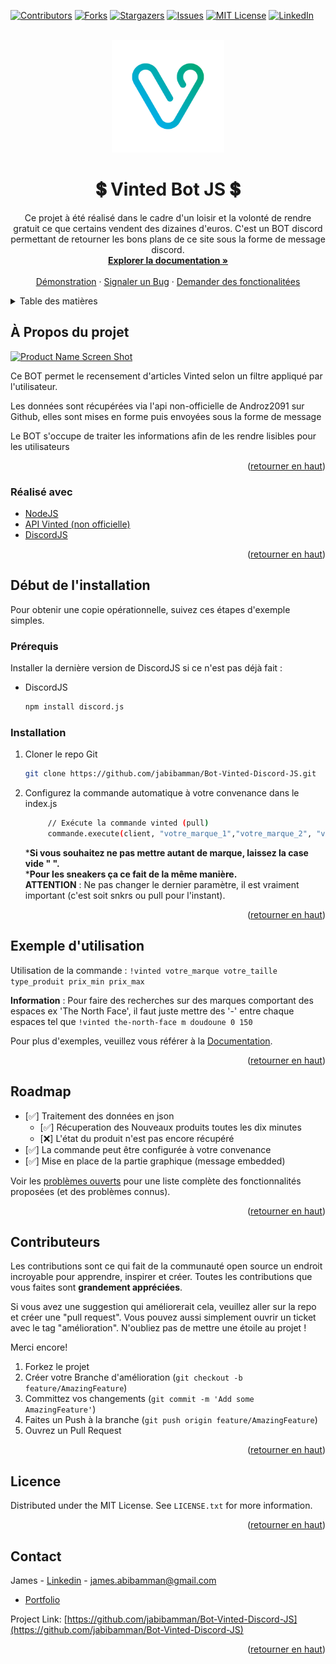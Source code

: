 <div id="top"></div>

[![Contributors][contributors-shield]][contributors-url]
[![Forks][forks-shield]][forks-url]
[![Stargazers][stars-shield]][stars-url]
[![Issues][issues-shield]][issues-url]
[![MIT License][license-shield]][license-url]
[![LinkedIn][linkedin-shield]][linkedin-url]



<!-- PROJECT LOGO -->
<br />
<div align="center">
  <a href="https://github.com/jabibamman/Bot-Vinted-Discord-JS/blob/master/logo.png">
    <img src="logo.png" alt="Logo" width="180" height="180">
  </a>

<h1 align="center">💲 Vinted Bot JS 💲</h1>

  <p align="center">
    Ce projet à été réalisé dans le cadre d'un loisir et la volonté de rendre gratuit ce que certains vendent des dizaines d'euros. C'est un BOT discord permettant de retourner les bons plans de ce site sous la forme de message discord.
    <br />
    <a href="https://github.com/jabibamman/Bot-Vinted-Discord-JS"><strong>Explorer la documentation »</strong></a>
    <br />
    <br />
    <a href="https://github.com/jabibamman/Bot-Vinted-Discord-JS">Démonstration</a>
    ·
    <a href="https://github.com/jabibamman/Bot-Vinted-Discord-JS/issues">Signaler un Bug</a>
    ·
    <a href="https://github.com/jabibamman/Bot-Vinted-Discord-JS/issues">Demander des fonctionalitées </a>
  </p>
</div>



<!-- TABLE OF CONTENTS -->
<details>
  <summary>Table des matières</summary>
  <ol>
    <li>
      <a href="#À-Propos-du-projet">À Propos du projet</a>
      <ul>
        <li><a href="#Réalisé-avec">Réalisé avec</a></li>
      </ul>
    </li>
    <li>
      <a href="#Installation">Installation</a>
      <ul>
        <li><a href="#Prérequis">Prérequis</a></li>
        <li><a href="#installation">Installation</a></li>
      </ul>
    </li>
    <li><a href="#Exemple-d\'utilisation">Utilsations</a></li>
    <li><a href="#roadmap">Roadmap</a></li>
    <li><a href="#Contributeurs">Contributeurs</a></li>
    <li><a href="#Licence">Licence</a></li>
    <li><a href="#contact">Contact</a></li>
  </ol>
</details>



<!-- ABOUT THE PROJECT -->
## À Propos du projet

[![Product Name Screen Shot][product-screenshot1]](https://abib-james.fr)
<p>Ce BOT permet le recensement d'articles Vinted selon un filtre appliqué par l'utilisateur.</p>

<p>Les données sont récupérées via l'api non-officielle de Androz2091 sur Github, elles sont mises en forme puis envoyées sous la forme de message</p> 

<p>Le BOT s'occupe de traiter les informations afin de les rendre lisibles pour les utilisateurs</p>

<p align="right">(<a href="#top">retourner en haut</a>)</p>



### Réalisé avec

* [NodeJS](https://nodejs.dev/)
* [API Vinted (non officielle)](https://github.com/Androz2091/vinted-api)
* [DiscordJS](https://discord.js.org/#/)


<p align="right">(<a href="#top">retourner en haut</a>)</p>



<!-- GETTING STARTED -->
## Début de l'installation

Pour obtenir une copie opérationnelle, suivez ces étapes d'exemple simples.

### Prérequis

Installer la dernière version de DiscordJS si ce n'est pas déjà fait :
* DiscordJS
  ```sh
  npm install discord.js
  ```

### Installation

1. Cloner le repo Git
   ```sh
   git clone https://github.com/jabibamman/Bot-Vinted-Discord-JS.git
   ```
2. Configurez la commande automatique à votre convenance dans le index.js
   ```sh
        // Exécute la commande vinted (pull) 
        commande.execute(client, "votre_marque_1","votre_marque_2", "votre_marque_3", "votre_marque_4", "votre_marque_5","votre_marque_6","prix_min", "prix_max", "pull");
    ```
   ***Si vous souhaitez ne pas mettre autant de marque, laissez la case vide " ".**<br>
   ***Pour les sneakers ça ce fait de la même manière.**<br>
   **ATTENTION** : Ne pas changer le dernier paramètre, il est vraiment important (c'est soit snkrs ou pull pour l'instant).

<p align="right">(<a href="#top">retourner en haut</a>)</p>



<!-- USAGE EXAMPLES -->
## Exemple d'utilisation
Utilisation de la commande :
``!vinted votre_marque votre_taille type_produit prix_min prix_max``

**Information** :
Pour faire des recherches sur des marques comportant des espaces ex 'The North Face', il faut juste mettre des '-' entre chaque espaces tel que
```!vinted the-north-face m doudoune 0 150```





Pour plus d'exemples, veuillez vous référer à la [Documentation](https://github.com/jabibamman/Bot-Vinted-Discord-JS/wiki).

<p align="right">(<a href="#top">retourner en haut</a>)</p>



<!-- ROADMAP -->
## Roadmap

- [✅] Traitement des données en json
    - [✅] Récuperation des Nouveaux produits toutes les dix minutes
    - [❌] L'état du produit n'est pas encore récupéré
- [✅] La commande peut être configurée à votre convenance
- [✅] Mise en place de la partie graphique (message embedded)

Voir les [problèmes ouverts](https://github.com/github_username/repo_name/issues) pour une liste complète des fonctionnalités proposées (et des problèmes connus).

<p align="right">(<a href="#top">retourner en haut</a>)</p>



<!-- CONTRIBUTING -->
## Contributeurs

Les contributions sont ce qui fait de la communauté open source un endroit incroyable pour apprendre, inspirer et créer. Toutes les contributions que vous faites sont **grandement appréciées**.

Si vous avez une suggestion qui améliorerait cela, veuillez aller sur la repo et créer une "pull request". Vous pouvez aussi simplement ouvrir un ticket avec le tag "amélioration".
N'oubliez pas de mettre une étoile au projet !

Merci encore!

1. Forkez le projet
2. Créer votre Branche d'amélioration (`git checkout -b feature/AmazingFeature`)
3. Committez vos changements (`git commit -m 'Add some AmazingFeature'`)
4. Faites un Push à la branche (`git push origin feature/AmazingFeature`)
5. Ouvrez un Pull Request

<p align="right">(<a href="#top">retourner en haut</a>)</p>



<!-- LICENSE -->
## Licence

Distributed under the MIT License. See `LICENSE.txt` for more information.

<p align="right">(<a href="#top">retourner en haut</a>)</p>



<!-- CONTACT -->
## Contact

James - [Linkedin](https://fr.linkedin.com/in/jamesabib) - james.abibamman@gmail.com
- [Portfolio](https://abib-james.fr)

Project Link: [https://github.com/jabibamman/Bot-Vinted-Discord-JS](https://github.com/jabibamman/Bot-Vinted-Discord-JS)

<p align="right">(<a href="#top">retourner en haut</a>)</p>





<!-- MARKDOWN LINKS & IMAGES -->
<!-- https://www.markdownguide.org/basic-syntax/#reference-style-links -->

[contributors-shield]: https://img.shields.io/github/contributors/jabibamman/Bot-Vinted-Discord-JS.svg?style=for-the-badge

[contributors-url]: https://github.com/jabibamman/Bot-Vinted-Discord-JS/graphs/contributors

[forks-shield]: https://img.shields.io/github/forks/jabibamman/Bot-Vinted-Discord-JS.svg?style=for-the-badge

[forks-url]: https://github.com/jabibamman/Bot-Vinted-Discord-JS/network/members

[stars-shield]: https://img.shields.io/github/stars/jabibamman/Bot-Vinted-Discord-JS.svg?style=for-the-badge

[stars-url]: https://github.com/jabibamman/Bot-Vinted-Discord-JS/stargazers

[issues-shield]: https://img.shields.io/github/issues/jabibamman/Bot-Vinted-Discord-JS.svg?style=for-the-badge

[issues-url]: https://github.com/jabibamman/Bot-Vinted-Discord-JS/issues

[license-shield]: https://img.shields.io/github/license/jabibamman/Bot-Vinted-Discord-JS.svg?style=for-the-badge

[license-url]: https://github.com/jabibamman/Bot-Vinted-Discord-JS/blob/main/LICENSE

[linkedin-shield]: https://img.shields.io/badge/-LinkedIn-black.svg?style=for-the-badge&logo=linkedin&colorB=555

[linkedin-url]: https://linkedin.com/in/jamesabib

[product-screenshot1]: screenshot-1.png



